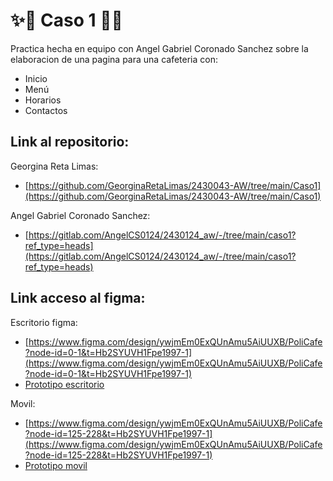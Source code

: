 # ✨🌟 Caso 1 🌟✨
Practica hecha en equipo con Angel Gabriel Coronado Sanchez sobre la elaboracion de una pagina para una cafeteria con:
- Inicio
- Menú
- Horarios
- Contactos

## Link al repositorio:
Georgina Reta Limas:
- [https://github.com/GeorginaRetaLimas/2430043-AW/tree/main/Caso1](https://github.com/GeorginaRetaLimas/2430043-AW/tree/main/Caso1) 

Angel Gabriel Coronado Sanchez:
- [https://gitlab.com/AngelCS0124/2430124_aw/-/tree/main/caso1?ref_type=heads](https://gitlab.com/AngelCS0124/2430124_aw/-/tree/main/caso1?ref_type=heads)

## Link acceso al figma:
Escritorio figma:
- [https://www.figma.com/design/ywjmEm0ExQUnAmu5AiUUXB/PoliCafe?node-id=0-1&t=Hb2SYUVH1Fpe1997-1](https://www.figma.com/design/ywjmEm0ExQUnAmu5AiUUXB/PoliCafe?node-id=0-1&t=Hb2SYUVH1Fpe1997-1)
- [Prototipo escritorio](https://www.figma.com/proto/ywjmEm0ExQUnAmu5AiUUXB/PoliCafe?node-id=109-8&p=f&t=UbrMc6ZmJx07gbCQ-1&scaling=scale-down&content-scaling=fixed&page-id=0%3A1&starting-point-node-id=109%3A8)

Movil:
- [https://www.figma.com/design/ywjmEm0ExQUnAmu5AiUUXB/PoliCafe?node-id=125-228&t=Hb2SYUVH1Fpe1997-1](https://www.figma.com/design/ywjmEm0ExQUnAmu5AiUUXB/PoliCafe?node-id=125-228&t=Hb2SYUVH1Fpe1997-1)
- [Prototipo movil](https://www.figma.com/proto/ywjmEm0ExQUnAmu5AiUUXB/PoliCafe?node-id=157-336&p=f&t=I4kF3ao8kK1ue7Ak-1&scaling=scale-down&content-scaling=fixed&page-id=125%3A228)